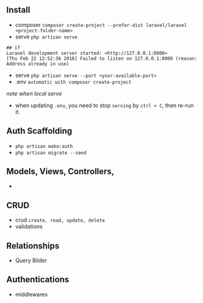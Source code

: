 ## Install
- composer `composer create-project --prefer-dist laravel/laravel <project-folder-name>`
- serve `php artisan serve`
```
## if
Laravel development server started: <http://127.0.0.1:8000>
[Thu Feb 22 12:52:36 2018] Failed to listen on 127.0.0.1:8000 (reason: Address already in use)
```
- serve `php artisan serve --port <your-available-port>`
- .env `automatic with composer create-project`

*note when local serve*
- when updating `.env`, you need to stop `serving` by `ctrl + C`, then re-run it.

## Auth Scaffolding 
- `php artisan make:auth`
- `php artisan migrate --seed`


## Models, Views, Controllers,

-

## CRUD
- crud `create, read, update, delete`
- validations

## Relationships
- Query Bilder

## Authentications
- middlewares



